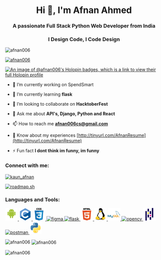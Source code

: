 <h1 align="center">Hi 👋, I'm Afnan Ahmed</h1>
<h3 align="center">A passionate Full Stack Python Web Developer from India</h3>
<h3 align="center">I Design Code, I Code Design</h3>

<p align="left"> <img src="https://komarev.com/ghpvc/?username=afnan006&label=Profile%20views&color=0e75b6&style=flat" alt="afnan006" /> </p>

<p align="left"> <a href="[https://github.com/ryo-ma/github-profile-trophy](https://github-profile-trophy.vercel.app/?username=afnan006&theme=onedark)"><img src="https://github-profile-trophy.vercel.app/?username=afnan006" alt="afnan006" /></a> </p>

[![An image of @afnan006's Holopin badges, which is a link to view their full Holopin profile](https://holopin.me/afnan006)](https://holopin.io/@afnan006)

- 🔭 I’m currently working on SpendSmart

- 🌱 I’m currently learning **flask**

- 👯 I’m looking to collaborate on **HacktoberFest**

- 💬 Ask me about **API's, Django, Python and React**

- 📫 How to reach me **afnan006cs@gmail.com**

- 📄 Know about my experiences [http://tinyurl.com/AfnanResume](http://tinyurl.com/AfnanResume)

- ⚡ Fun fact **I dont think im funny, im funny**

<h3 align="left">Connect with me:</h3>
<p align="left">
<a href="https://instagram.com/kaun_afnan" target="blank"><img align="center" src="https://raw.githubusercontent.com/rahuldkjain/github-profile-readme-generator/master/src/images/icons/Social/instagram.svg" alt="kaun_afnan" height="30" width="40" /></a>
</p>
<a href="https://roadmap.sh"><img src="https://roadmap.sh/card/wide/6762f4e08fe51199dafe1a55?variant=dark&roadmaps=ai-engineer" alt="roadmap.sh"/></a>
<h3 align="left">Languages and Tools:</h3>
<p align="left"> <a href="https://developer.android.com" target="_blank" rel="noreferrer"> <img src="https://raw.githubusercontent.com/devicons/devicon/master/icons/android/android-original-wordmark.svg" alt="android" width="40" height="40"/> </a> <a href="https://www.cprogramming.com/" target="_blank" rel="noreferrer"> <img src="https://raw.githubusercontent.com/devicons/devicon/master/icons/c/c-original.svg" alt="c" width="40" height="40"/> </a> <a href="https://www.w3schools.com/css/" target="_blank" rel="noreferrer"> <img src="https://raw.githubusercontent.com/devicons/devicon/master/icons/css3/css3-original-wordmark.svg" alt="css3" width="40" height="40"/> </a> <a href="https://www.figma.com/" target="_blank" rel="noreferrer"> <img src="https://www.vectorlogo.zone/logos/figma/figma-icon.svg" alt="figma" width="40" height="40"/> </a> <a href="https://flask.palletsprojects.com/" target="_blank" rel="noreferrer"> <img src="https://www.vectorlogo.zone/logos/pocoo_flask/pocoo_flask-icon.svg" alt="flask" width="40" height="40"/> </a> <a href="https://www.w3.org/html/" target="_blank" rel="noreferrer"> <img src="https://raw.githubusercontent.com/devicons/devicon/master/icons/html5/html5-original-wordmark.svg" alt="html5" width="40" height="40"/> </a> <a href="https://www.linux.org/" target="_blank" rel="noreferrer"> <img src="https://raw.githubusercontent.com/devicons/devicon/master/icons/linux/linux-original.svg" alt="linux" width="40" height="40"/> </a> <a href="https://www.mysql.com/" target="_blank" rel="noreferrer"> <img src="https://raw.githubusercontent.com/devicons/devicon/master/icons/mysql/mysql-original-wordmark.svg" alt="mysql" width="40" height="40"/> </a> <a href="https://opencv.org/" target="_blank" rel="noreferrer"> <img src="https://www.vectorlogo.zone/logos/opencv/opencv-icon.svg" alt="opencv" width="40" height="40"/> </a> <a href="https://pandas.pydata.org/" target="_blank" rel="noreferrer"> <img src="https://raw.githubusercontent.com/devicons/devicon/2ae2a900d2f041da66e950e4d48052658d850630/icons/pandas/pandas-original.svg" alt="pandas" width="40" height="40"/> </a> <a href="https://postman.com" target="_blank" rel="noreferrer"> <img src="https://www.vectorlogo.zone/logos/getpostman/getpostman-icon.svg" alt="postman" width="40" height="40"/> </a> <a href="https://www.python.org" target="_blank" rel="noreferrer"> <img src="https://raw.githubusercontent.com/devicons/devicon/master/icons/python/python-original.svg" alt="python" width="40" height="40"/> </a> </p>

<p><img align="left" src="https://github-readme-stats.vercel.app/api/top-langs?username=afnan006&show_icons=true&locale=en&layout=compact" alt="afnan006" /></p>

<p>&nbsp;<img align="center" src="https://github-readme-stats.vercel.app/api?username=afnan006&show_icons=true&locale=en" alt="afnan006" /></p>

<p><img align="center" src="https://github-readme-streak-stats.herokuapp.com/?user=afnan006&" alt="afnan006" /></p>
